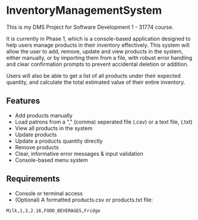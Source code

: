 # InventoryManagementSystem
This is my DMS Project for Software Development 1 - 31774 course.

It is currently in Phase 1, which is a console-based application designed to help users manage products in their inventory effectively.
This system will allow the user to add, remove, update and view products in the system, either manually, or by importing them from a file, with robust error
handling and clear confirmation prompts to prevent accidental deletion or addition.

Users will also be able to get a list of all products under their expected quantity, and calculate the total estimated
value of their entire inventory.

## Features

* Add products manually
* Load patrons from a "," (comma) seperated file (.csv) or a text file, (.txt)
* View all products in the system
* Update products
* Update a products quantity directly
* Remove products
* Clear, informative error messages & input validation
* Console-based menu system

## Requirements

* Console or terminal access
* (Optional) A formatted products.csv or products.txt file:

``Milk,1,3,2.16,FOOD_BEVERAGES,Fridge``
